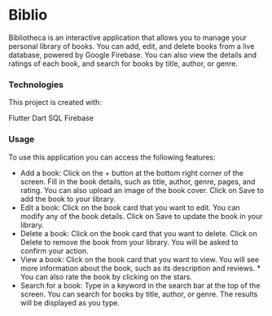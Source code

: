 # Biblio
Bibliotheca is an interactive application that allows you to manage your personal library of books. You can add, edit, and delete books from a live database, powered by Google Firebase. You can also view the details and ratings of each book, and search for books by title, author, or genre.

### Technologies
This project is created with:

Flutter
Dart
SQL
Firebase

### Usage
To use this application you can access the following features:

* Add a book: Click on the + button at the bottom right corner of the screen. Fill in the book details, such as title, author, genre, pages, and rating. You can also upload an image of the book cover. Click on Save to add the book to your library.
* Edit a book: Click on the book card that you want to edit. You can modify any of the book details. Click on Save to update the book in your library.
* Delete a book: Click on the book card that you want to delete. Click on Delete to remove the book from your library. You will be asked to confirm your action.
* View a book: Click on the book card that you want to view. You will see more information about the book, such as its description and reviews. * You can also rate the book by clicking on the stars.
* Search for a book: Type in a keyword in the search bar at the top of the screen. You can search for books by title, author, or genre. The results will be displayed as you type.
